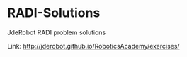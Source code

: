 # RADI-Solutions
JdeRobot RADI problem solutions

Link: http://jderobot.github.io/RoboticsAcademy/exercises/
